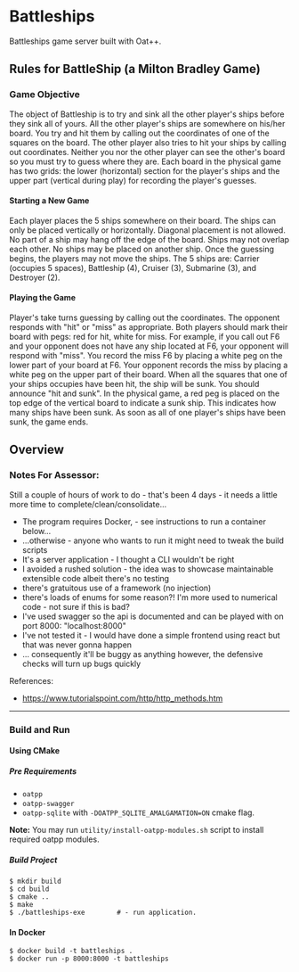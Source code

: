 # Battleships

Battleships game server built with Oat++.

## Rules for BattleShip (a Milton Bradley Game)

### Game Objective
The object of Battleship is to try and sink all the other player's ships before they sink all of
yours. All the other player's ships are somewhere on his/her board. You try and hit them by
calling out the coordinates of one of the squares on the board. The other player also tries to
hit your ships by calling out coordinates. Neither you nor the other player can see the other's
board so you must try to guess where they are. Each board in the physical game has two grids:
the lower (horizontal) section for the player's ships and the upper part (vertical during play)
for recording the player's guesses.

#### Starting a New Game
Each player places the 5 ships somewhere on their board. The ships can only be placed
vertically or horizontally. Diagonal placement is not allowed. No part of a ship may hang off
the edge of the board. Ships may not overlap each other. No ships may be placed on another
ship.
Once the guessing begins, the players may not move the ships.
The 5 ships are: Carrier (occupies 5 spaces), Battleship (4), Cruiser (3), Submarine (3), and
Destroyer (2).

#### Playing the Game
Player's take turns guessing by calling out the coordinates. The opponent responds with "hit"
or "miss" as appropriate. Both players should mark their board with pegs: red for hit, white
for miss. For example, if you call out F6 and your opponent does not have any ship located at
F6, your opponent will respond with "miss". You record the miss F6 by placing a white peg on
the lower part of your board at F6. Your opponent records the miss by placing a white peg on
the upper part of their board.
When all the squares that one of your ships occupies have been hit, the ship will be sunk. You
should announce "hit and sunk". In the physical game, a red peg is placed on the top edge of
the vertical board to indicate a sunk ship. This indicates how many ships have been sunk.
As soon as all of one player's ships have been sunk, the game ends.


## Overview

### **Notes For Assessor:** 
Still a couple of hours of work to do - that's been 4 days - it needs a little more time to complete/clean/consolidate...
- The program requires Docker, - see instructions to run a container below...
- ...otherwise - anyone who wants to run it might need to tweak the build scripts
- It's a server application - I thought a CLI wouldn't be right
- I avoided a rushed solution - the idea was to showcase maintainable extensible code albeit there's no testing
- there's gratuitous use of a framework (no injection)
- there's loads of enums for some reason?! I'm more used to numerical code - not sure if this is bad?
- I've used swagger so the api is documented and can be played with on port 8000: "localhost:8000"
- I've not tested it - I would have done a simple frontend using react but that was never gonna happen
- ... consequently it'll be buggy as anything however, the defensive checks will turn up bugs quickly

References:
- https://www.tutorialspoint.com/http/http_methods.htm

---

### Build and Run

#### Using CMake

##### Pre Requirements

- `oatpp` 
- `oatpp-swagger`
- `oatpp-sqlite` with `-DOATPP_SQLITE_AMALGAMATION=ON` cmake flag.

**Note:** You may run `utility/install-oatpp-modules.sh` script to install required oatpp modules.

##### Build Project

```
$ mkdir build
$ cd build
$ cmake ..
$ make 
$ ./battleships-exe        # - run application.
```

#### In Docker

```
$ docker build -t battleships .
$ docker run -p 8000:8000 -t battleships
```

